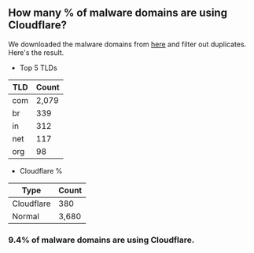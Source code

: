 ## How many % of malware domains are using Cloudflare?


We downloaded the malware domains from [here](https://urlhaus.abuse.ch) and filter out duplicates.
Here's the result.


[//]: # (start replacement)


- Top 5 TLDs

| TLD | Count |
| --- | --- |
| com | 2,079 |
| br | 339 |
| in | 312 |
| net | 117 |
| org | 98 |


- Cloudflare %

| Type | Count |
| --- | --- |
| Cloudflare | 380 |
| Normal | 3,680 |


### 9.4% of malware domains are using Cloudflare.